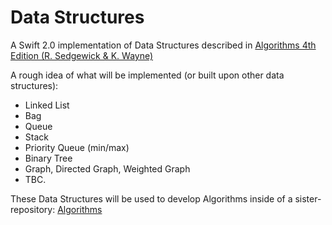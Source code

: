 # Data Structures
A Swift 2.0 implementation of Data Structures described in [Algorithms 4th Edition (R. Sedgewick &amp; K. Wayne)](http://algs4.cs.princeton.edu/home/)

A rough idea of what will be implemented (or built upon other data structures):
- Linked List
- Bag
- Queue
- Stack
- Priority Queue (min/max)
- Binary Tree
- Graph, Directed Graph, Weighted Graph
- TBC.

These Data Structures will be used to develop Algorithms inside of a sister-repository: [Algorithms](https://github.com/webstersx/Algorithms)
